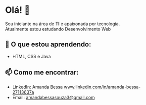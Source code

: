# Olá! 👋  
Sou iniciante na área de TI e apaixonada por tecnologia.  
Atualmente estou estudando Desenvolvimento Web  

## 🚀 O que estou aprendendo: 
- HTML, CSS e Java  

## 📫 Como me encontrar:
- LinkedIn: Amanda Bessa www.linkedin.com/in/amanda-bessa-27113637a
- Email: amandabessasouza3@gmail.com
